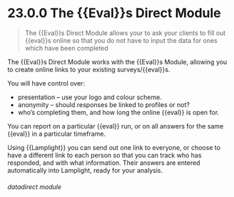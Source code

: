 # 23.0.0 The {{Eval}}s Direct Module

> The {{Eval}}s Direct Module allows your to ask your clients to fill out {{eval}}s online so that you do not have to input the data for ones which have been completed 

The {{Eval}}s Direct Module works with the {{Eval}}s Module, allowing you to create online links to your existing surveys/{{eval}}s.

You will have control over:

- presentation – use your logo and colour scheme.
- anonymity – should responses be linked to profiles or not?
- who’s completing them, and how long the online {{eval}} is open for.


You can report on a particular {{eval}} run, or on all answers for the same {{eval}} in a particular timeframe.

Using {{Lamplight}} you can send out one link to everyone, or choose to have a different link to each person so that you can track who has responded, and with what information.  Their answers are entered automatically into Lamplight, ready for your analysis.


###### datadirect module

